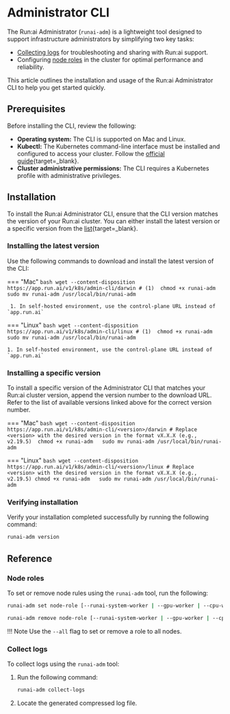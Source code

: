 # Administrator CLI

The Run:ai Administrator (`runai-adm`) is a lightweight tool designed to support infrastructure administrators by simplifying two key tasks:

* [Collecting logs](../troubleshooting/logs-collection.md) for troubleshooting and sharing with Run:ai support.
* Configuring [node roles](../config/node-roles.md) in the cluster for optimal performance and reliability.

This article outlines the installation and usage of the Run:ai Administrator CLI to help you get started quickly.

## Prerequisites

Before installing the CLI, review the following:

* __Operating system:__ The CLI is supported on Mac and Linux.
* __Kubectl:__ The Kubernetes command-line interface must be installed and configured to access your cluster. Follow the [official guide](https://kubernetes.io/docs/tasks/tools/){target=_blank}.
* __Cluster administrative permissions:__ The CLI requires a Kubernetes profile with administrative privileges.


## Installation

To install the Run:ai Administrator CLI, ensure that the CLI version matches the version of your Run:ai cluster. You can either install the latest version or a specific version from the [list](https://runai.jfrog.io/ui/native/cp-cli-prod/runai-admin-cli/){target=_blank}.

### Installing the latest version

Use the following commands to download and install the latest version of the CLI:
 
=== "Mac"
    ``` bash
    wget --content-disposition https://app.run.ai/v1/k8s/admin-cli/darwin # (1) 
    chmod +x runai-adm  
    sudo mv runai-adm /usr/local/bin/runai-adm
    ```
    
     1. In self-hosted environment, use the control-plane URL instead of `app.run.ai` 

=== "Linux"
    ``` bash
    wget --content-disposition https://app.run.ai/v1/k8s/admin-cli/linux # (1) 
    chmod +x runai-adm  
    sudo mv runai-adm /usr/local/bin/runai-adm
    ```

    1. In self-hosted environment, use the control-plane URL instead of `app.run.ai` 



### Installing a specific version

To install a specific version of the Administrator CLI that matches your Run:ai cluster version, append the version number to the download URL. Refer to the list of available versions linked above for the correct version number.

=== "Mac"
    ``` bash
    wget --content-disposition https://app.run.ai/v1/k8s/admin-cli/<version>/darwin # Replace <version> with the desired version in the format vX.X.X (e.g., v2.19.5) 
    chmod +x runai-adm  
    sudo mv runai-adm /usr/local/bin/runai-adm
    ```

=== "Linux"
    ``` bash
    wget --content-disposition https://app.run.ai/v1/k8s/admin-cli/<version>/linux # Replace <version> with the desired version in the format vX.X.X (e.g., v2.19.5)
    chmod +x runai-adm  
    sudo mv runai-adm /usr/local/bin/runai-adm
    ```

### Verifying installation

Verify your installation completed successfully by running the following command:

``` bash
runai-adm version
```

## Reference

### Node roles

To set or remove node rules using the `runai-adm` tool, run the following:

``` bash
runai-adm set node-role [--runai-system-worker | --gpu-worker | --cpu-worker] <node-name>
```

``` bash
runai-adm remove node-role [--runai-system-worker | --gpu-worker | --cpu-worker] <node-name>
```

!!! Note
    Use the `--all` flag to set or remove a role to all nodes.

### Collect logs

To collect logs using the `runai-adm` tool:

1. Run the following command:

    ``` bash
    runai-adm collect-logs
    ```

2. Locate the generated compressed log file.


